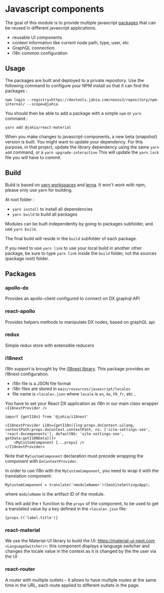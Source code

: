 # Javascript components
The goal of this module is to provide multiple javascript [packages](https://github.com/Jahia/javascript-components/tree/master/packages) that can be reused in different javascript applications.

- reusable UI components
- context information like current node path, type, user, etc
- GraphQL connection
- i18n common configuration

## Usage
The packages are built and deployed to a private repository. Use the following command to configure your NPM install so that it 
can find the packages :

```npm login --registry=https://devtools.jahia.com/nexus3/repository/npm-internal/ --scope=@jahia```

You should then be able to add a package with a simple `npm` or `yarn` command :

```yarn add @jahia/react-material```

When you make changes to javascript-components, a new beta (snapshot) version is built. You might want to update your dependency. 
For this purpose, in that project, update the library dependency using the same `yarn add` command, or a `yarn upgrade-interactive`
This will update the `yarn.lock` file you will have to commit.

## Build
Build is based on [yarn workspaces](https://yarnpkg.com/lang/en/docs/workspaces/) and [lerna](https://github.com/lerna/lerna). 
It won't work with npm, please only use yarn for building.

At root folder : 
- `yarn install` to install all dependencies
- `yarn build` to build all packages

Modules can be built independently by going to packages subfolder, and use `yarn build`. 

The final build will reside in the `build` subfolder of each package.

If you need to use `yarn link` to use your local build in another other package, be sure to type `yarn link` inside the 
`build` folder, not the sources (package root) folder.

## Packages

### apollo-dx

Provides an apollo-client configured to connect on DX graphql API

### react-apollo

Provides helpers methods to manipulate DX nodes, based on graphQL api

### redux
Simple redux store with extensible reducers

### i18next
i18n support is brought by the [i18next library](https://www.i18next.com/). This package provides an i18next configuration.

- i18n file is a JSON file format
- i18n files are stored in `main/resources/javascript/locales`
- file name is `<locale>.json` where `locale` is `en`, `de`, `FR_fr`, etc ..

You have to set your React DX application as i18n in our main class wrapper `<I18nextProvider />`

```
import {getI18n} from '@jahia/i18next'

<I18nextProvider i18n={getI18n({lng:props.dxContext.uilang, contextPath:props.dxContext.contextPath, ns: ['site-settings-seo', 'react-dxcomponents'], defaultNS: 'site-settings-seo', getData:getI18NData})}>
    <MyCustomComponent {...props} />
</I18nextProvider>
```

Note that `MyCustomComponent` declaration must precede wrapping the component with `DxContextProvider`.

In order to use i18n with the `MyCustomComponent`, you need to wrap it with the translation component:

```
MyCustomComponent = translate('<moduleName>')(SeoSiteSettingsApp);

```
where `moduleName` is the artifact ID of the module.

This will add the `t` function to the `props` of the component, to be used to get a translated value by a key defined in the `<locale>.json` file:

```{props.t('label.title')}```


### react-material
We use the Material-UI library to build the UI: https://material-ui-next.com
`<LanguageSwitcher/>`: this component displays a language switcher and changes the locale value in the context as it is changed by the the user via the UI

### react-router
A router with multiple outlets - it allows to have multiple routes at the same time in the URL, each route applied to different outlets in the page.
 